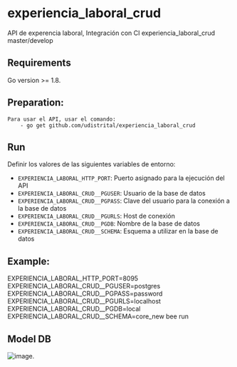 # experiencia_laboral_crud
API de experencia laboral, Integración con CI
experiencia_laboral_crud master/develop
 ## Requirements
Go version >= 1.8.
 ## Preparation:
    Para usar el API, usar el comando:
        - go get github.com/udistrital/experiencia_laboral_crud
 ## Run
 Definir los valores de las siguientes variables de entorno:
  - `EXPERIENCIA_LABORAL_HTTP_PORT`: Puerto asignado para la ejecución del API
 - `EXPERIENCIA_LABORAL_CRUD__PGUSER`: Usuario de la base de datos
 - `EXPERIENCIA_LABORAL_CRUD__PGPASS`: Clave del usuario para la conexión a la base de datos  
 - `EXPERIENCIA_LABORAL_CRUD__PGURLS`: Host de conexión
 - `EXPERIENCIA_LABORAL_CRUD__PGDB`: Nombre de la base de datos
 - `EXPERIENCIA_LABORAL_CRUD__SCHEMA`: Esquema a utilizar en la base de datos
 ## Example:
EXPERIENCIA_LABORAL_HTTP_PORT=8095 EXPERIENCIA_LABORAL_CRUD__PGUSER=postgres EXPERIENCIA_LABORAL_CRUD__PGPASS=password EXPERIENCIA_LABORAL_CRUD__PGURLS=localhost EXPERIENCIA_LABORAL_CRUD__PGDB=local EXPERIENCIA_LABORAL_CRUD__SCHEMA=core_new bee run
 ## Model DB
![image](https://github.com/udistrital/experiencia_laboral_crud/blob/dev/modelo_experiencia_laboral.png).

